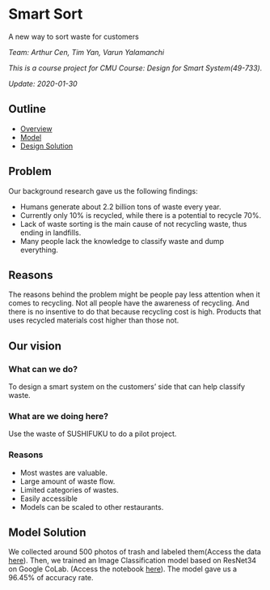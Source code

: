 # Smart Sort

A new way to sort waste for customers

*Team: Arthur Cen, Tim Yan, Varun Yalamanchi*

*This is a course project for CMU Course: Design for Smart System(49-733).*

*Update: 2020-01-30*


## Outline
- [Overview](https://github.com/arthur-cen/smartTrashBin#Overview)
- [Model](https://github.com/arthur-cen/smartTrashBin#Model)
- [Design Solution](https://github.com/arthur-cen/smartTrashBin#Design_Solution)

## Problem
Our background research gave us the following findings:

- Humans generate about 2.2 billion tons of waste every year.
- Currently only 10% is recycled, while there is a potential to
recycle 70%.
- Lack of waste sorting is the main cause of not recycling waste,
thus ending in landfills.
- Many people lack the knowledge to classify waste and dump
everything.

## Reasons

The reasons behind the problem might be people pay less attention when it comes to recycling. Not all people have the awareness of recycling. And there is no insentive to do that because recycling cost is high. Products that uses recycled materials cost higher than those not.

## Our vision

### What can we do?

To design a smart system on the customers’ side that can help classify waste.

### What are we doing here?

Use the waste of SUSHIFUKU to do a pilot project.

### Reasons
- Most wastes are valuable.
- Large amount of waste flow.
- Limited categories of wastes.
- Easily accessible
- Models can be scaled to other restaurants.

## Model Solution

We collected around 500 photos of trash and labeled them(Access the data [here](https://github.com/arthur-cen/smartTrashBin/blob/master/data)). Then, we trained an Image Classification model based on ResNet34 on Google CoLab. (Access the notebook [here](https://github.com/arthur-cen/smartTrashBin/blob/master/smart_sort.ipynb)). The model gave us a 96.45% of accuracy rate.


